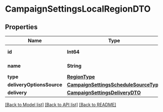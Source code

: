 # CampaignSettingsLocalRegionDTO

## Properties
Name | Type | Description | Notes
------------ | ------------- | ------------- | -------------
**id** | **Int64** | Идентификатор региона. | [optional] 
**name** | **String** | Название региона. | [optional] 
**type** | [**RegionType**](RegionType.md) |  | [optional] 
**deliveryOptionsSource** | [**CampaignSettingsScheduleSourceType**](CampaignSettingsScheduleSourceType.md) |  | [optional] 
**delivery** | [**CampaignSettingsDeliveryDTO**](CampaignSettingsDeliveryDTO.md) |  | [optional] 

[[Back to Model list]](../README.md#documentation-for-models) [[Back to API list]](../README.md#documentation-for-api-endpoints) [[Back to README]](../README.md)


